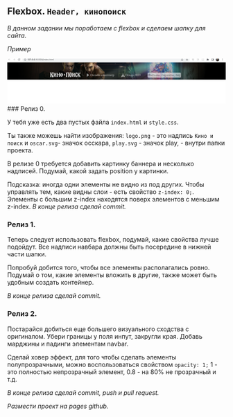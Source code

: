 ## Flexbox. `Header, кинопоиск`

_В данном задании мы поработаем с flexbox и сделаем шапку для сайта._  

_Пример_

<img src="example.png" >
### Релиз 0.

У тебя уже есть два пустых файла `index.html` и `style.css`.  

Ты также можешь найти изображения: `logo.png` - это надпись `Кино и поиск` и `oscar.svg`- значoк осскара, `play.svg` - значoк play, - внутри папки проекта.

В релизе 0 требуется добавить картинку баннера и несколько надписей. Подумай, какой задать position у картинки.

Подсказка: иногда одни элементы не видно из под других. Чтобы управлять тем, какие видны слои - есть свойство `z-index: 0;`. Элементы с большим z-index находятся поверх элементов с меньшим z-index. 
_В конце релиза сделай commit._


### Релиз 1.

Теперь следует использовать flexbox, подумай, какие свойства лучше подойдут. Все надписи навбара должны быть посередине в нижней части шапки.  

Попробуй добится того, чтобы все элементы располагались ровно. Подумай о том, какие элементы вложить в другие, также может быть удобным создать контейнер.

_В конце релиза сделай commit._

### Релиз 2.
Постарайся добиться еще большего визуального сходства с оригиналом. Убери границы у поля инпут, закругли края. Добавь марджины и падинги элементам navbar.

Сделай ховер эффект, для того чтобы сделать элементы полупрозрачными, можно воспользоваться свойством `opacity: 1;` 1 - это полностью непрозрачный элемент, 0.8 -  на 80% не прозрачный и т.д.


_В конце релиза сделай commit, push и pull request._  

_Размести проект на pages github._
